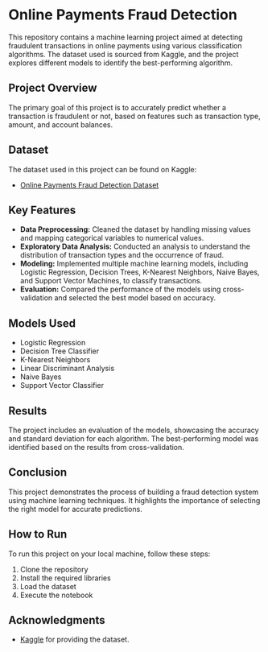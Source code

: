 # Online Payments Fraud Detection

This repository contains a machine learning project aimed at detecting fraudulent transactions in online payments using various classification algorithms. The dataset used is sourced from Kaggle, and the project explores different models to identify the best-performing algorithm.

## Project Overview

The primary goal of this project is to accurately predict whether a transaction is fraudulent or not, based on features such as transaction type, amount, and account balances.

## Dataset

The dataset used in this project can be found on Kaggle:
- [Online Payments Fraud Detection Dataset](https://www.kaggle.com/datasets/rupakroy/online-payments-fraud-detection-dataset)

## Key Features

- **Data Preprocessing:** Cleaned the dataset by handling missing values and mapping categorical variables to numerical values.
- **Exploratory Data Analysis:** Conducted an analysis to understand the distribution of transaction types and the occurrence of fraud.
- **Modeling:** Implemented multiple machine learning models, including Logistic Regression, Decision Trees, K-Nearest Neighbors, Naive Bayes, and Support Vector Machines, to classify transactions.
- **Evaluation:** Compared the performance of the models using cross-validation and selected the best model based on accuracy.

## Models Used

- Logistic Regression
- Decision Tree Classifier
- K-Nearest Neighbors
- Linear Discriminant Analysis
- Naive Bayes
- Support Vector Classifier

## Results

The project includes an evaluation of the models, showcasing the accuracy and standard deviation for each algorithm. The best-performing model was identified based on the results from cross-validation.

## Conclusion

This project demonstrates the process of building a fraud detection system using machine learning techniques. It highlights the importance of selecting the right model for accurate predictions.

## How to Run

To run this project on your local machine, follow these steps:

1. Clone the repository
2. Install the required libraries
3. Load the dataset
4. Execute the notebook

## Acknowledgments

- [Kaggle](https://www.kaggle.com/) for providing the dataset.
